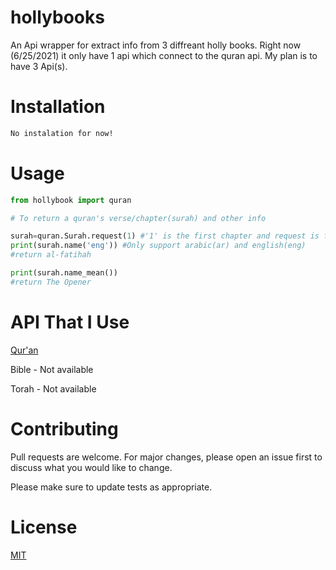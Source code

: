 # hollybooks
An Api wrapper for extract info from 3 diffreant holly books. Right now (6/25/2021) it only have 1 api which connect to the quran api. My plan is to have 3 Api(s).
 
# Installation 
```bash
No instalation for now!
```

# Usage

```python
from hollybook import quran

# To return a quran's verse/chapter(surah) and other info

surah=quran.Surah.request(1) #'1' is the first chapter and request is for sync function to make it async replace request to async_request
print(surah.name('eng')) #Only support arabic(ar) and english(eng)
#return al-fatihah

print(surah.name_mean())
#return The Opener
```

# API That I Use
[Qur'an](https://alquran.cloud/api) 

Bible - Not available 

Torah - Not available

# Contributing
Pull requests are welcome. For major changes, please open an issue first to discuss what you would like to change.

Please make sure to update tests as appropriate.

# License
[MIT](https://choosealicense.com/licenses/mit/)
